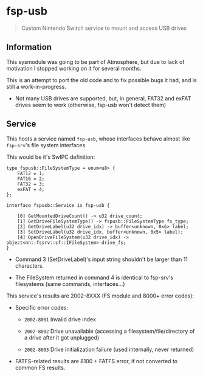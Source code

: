 # fsp-usb

> Custom Nintendo Switch service to mount and access USB drives

## Information

This sysmodule was going to be part of Atmosphere, but due to lack of motivation I stopped working on it for several months.

This is an attempt to port the old code and to fix possible bugs it had, and is still a work-in-progress.

- Not many USB drives are supported, but, in general, FAT32 and exFAT drives seem to work (otherwise, fsp-usb won't detect them)

## Service

This hosts a service named `fsp-usb`, whose interfaces behave almost like `fsp-srv`'s file system interfaces.

This would be it's SwIPC definition:

```
type fspusb::FileSystemType = enum<u8> {
    FAT12 = 1;
    FAT16 = 2;
    FAT32 = 3;
    exFAT = 4;
};

interface fspusb::Service is fsp-usb {
    
    [0] GetMountedDriveCount() -> u32 drive_count;
    [1] GetDriveFileSystemType() -> fspusb::FileSystemType fs_type;
    [2] GetDriveLabel(u32 drive_idx) -> buffer<unknown, 0x6> label;
    [3] SetDriveLabel(u32 drive_idx, buffer<unknown, 0x5> label);
    [4] OpenDriveFileSystem(u32 drive_idx) -> object<nn::fssrv::sf::IFileSystem> drive_fs;
}
```

- Command 3 (SetDriveLabel)'s input string shouldn't be larger than 11 characters.

- The FileSystem returned in command 4 is identical to fsp-srv's filesystems (same commands, interfaces...)

This service's results are 2002-8XXX (FS module and 8000+ error codes):

- Specific error codes:

  - ```2002-8001``` Invalid drive index

  - ```2002-8002``` Drive unavailable (accessing a filesystem/file/directory of a drive after it got unplugged)

  - ```2002-8003``` Drive initialization failure (used internally, never returned)

- FATFS-related results are 8100 + FATFS error, if not converted to common FS results.